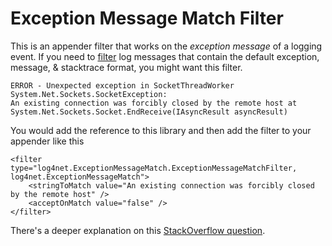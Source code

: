 # Exception Message Match Filter
This is an appender filter that works on the _exception message_ of a logging event. If you need to [filter][l4n-filter] log messages that contain the default exception, message, & stacktrace format, you might want this filter.

    ERROR - Unexpected exception in SocketThreadWorker System.Net.Sockets.SocketException:
    An existing connection was forcibly closed by the remote host at System.Net.Sockets.Socket.EndReceive(IAsyncResult asyncResult)

You would add the reference to this library and then add the filter to your appender like this

    <filter type="log4net.ExceptionMessageMatch.ExceptionMessageMatchFilter, log4net.ExceptionMessageMatch">
        <stringToMatch value="An existing connection was forcibly closed by the remote host" />
        <acceptOnMatch value="false" />
    </filter>
    
There's a deeper explanation on this [StackOverflow question][so].

 [so]: http://stackoverflow.com/questions/5894291
 [l4n-filter]: http://logging.apache.org/log4net/release/manual/configuration.html#filters